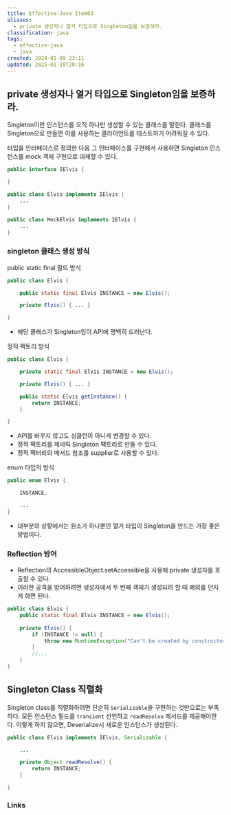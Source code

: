 ```yaml
---
title: Effective-Java Item03
aliases:
  - private 생성자나 열거 타입으로 Singleton임을 보증하라.
classification: java
tags:
  - effective-java
  - java
created: 2024-01-09 23:11
updated: 2025-01-18T20:16
---
```


## private 생성자나 열거 타입으로 Singleton임을 보증하라.

Singleton이란 인스턴스를 오직 하나만 생성할 수 있는 클래스를 말한다.
클래스를 Singleton으로 만들면 이를 사용하는 클라이언트를 테스트하기 어려워질 수 있다.

타입을 인터페이스로 정의한 다음 그 인터페이스를 구현해서 사용하면
Singleton 인스턴스를 mock 객체 구현으로 대체할 수 있다.

```java
public interface IElvis {

}
```

```java
public class Elvis implements IElvis {
	...
}
```

```java
public class MockElvis implements IElvis {
	...
}
```

### singleton 클래스 생성 방식

public static final 필드 방식

```java
public class Elvis {

	public static final Elvis INSTANCE = new Elvis();

	private Elvis() { ... }

}
```

- 해당 클래스가 Singleton임이 API에 명백히 드러난다.

정적 팩토리 방식

```java
public class Elvis {

	private static final Elvis INSTANCE = new Elvis();

	private Elvis() { ... }

	public static Elvis getInstance() {
		return INSTANCE; 
	}

}
```

- API를 바꾸지 않고도 싱클턴이 아니게 변경할 수 있다.
- 정적 팩토리를 제네릭 Singleton 팩토리로 만들 수 있다.
- 정적 팩터리의 메서드 참조를 supplier로 사용할 수 있다.

enum 타입의 방식

```java
public enum Elvis {

	INSTANCE,

	...
}
```

- 대부분의 상황에서는 원소가 하나뿐인 열거 타입이 Singleton을 만드는 가장 좋은 방법이다.

### Reflection 방어

- Reflection의 AccessibleObject.setAccessible을 사용해 private 생성자를 호출할 수 있다.
- 이러한 공격을 방어하려면 생성자에서 두 번째 객체가 생성되려 할 때 예외를 던지게 하면 된다.

```java
public class Elvis {
    public static final Elvis INSTANCE = new Elvis();
    
    private Elvis() {
        if (INSTANCE != null) {
            throw new RuntimeException("Can't be created by constructor.");
        }
        //... 
    }
}
```

## Singleton Class 직렬화

Singleton class를 직렬화하려면 단순히 `Serializable`을 구현하는 것만으로는 부족하다.
모든 인스턴스 필드를 `transient` 선언하고 `readResolve` 메서드를 제공해야한다.
이렇게 하지 않으면, Deserialize시 새로운 인스턴스가 생성된다.

```java
public class Elvis implements IElvis, Serializable {

    ...

    private Object readResolve() {
        return INSTANCE;
    }

}
```

### Links
